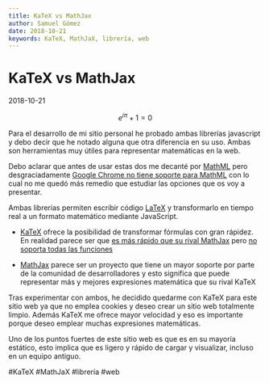 ```yaml
---
title: KaTeX vs MathJax
author: Samuel Gómez
date: 2018-10-21
keywords: KaTeX, MathJaX, librería, web
---
```


# KaTeX vs MathJax

2018-10-21

$$e^{i\pi}+1=0$$

Para el desarrollo de mi sitio personal he probado ambas librerías javascript y debo
decir que he notado alguna que otra diferencia en su uso. Ambas son herramientas
muy útiles para representar matemáticas en la web.

Debo aclarar que antes de usar estas dos me decanté por [MathML](https://es.wikipedia.org/wiki/MathML)
pero desgraciadamente [Google Chrome no tiene soporte para MathML](https://www.quora.com/Why-did-Chrome-drop-MathML-support)
con lo cual no me quedó más remedio que estudiar las opciones que os voy a presentar.

Ambas librerías permiten escribir código [LaTeX](https://www.latex-project.org) y transformarlo en tiempo
real a un formato matemático mediante JavaScript.

* [KaTeX](https://katex.org) ofrece la posibilidad de transformar fórmulas con gran rápidez. En realidad
parece ser que [es más rápido que su rival MathJax](https://www.intmath.com/cg5/katex-mathjax-comparison.php)
pero [no soporta todas las funciones](https://github.com/Khan/KaTeX/wiki/Things-that-KaTeX-does-not-%28yet%29-support)

* [MathJax](https://www.mathjax.org) parece ser un proyecto que tiene un mayor soporte por parte
de la comunidad de desarrolladores y esto significa que puede representar más y mejores expresiones matemática
que su rival KaTeX

Tras experimentar con ambos, he decidido quedarme con KaTeX para este sitio web ya que no
emplea cookies y deseo crear un sitio web totalmente limpio. Además KaTeX me ofrece
mayor velocidad y eso es importante porque deseo emplear muchas expresiones matemáticas.

Uno de los puntos fuertes de este sitio web es que es en
su mayoría estático, esto implica que es ligero y rápido de cargar y visualizar, incluso en un
equipo antiguo.

#KaTeX #MathJaX #librería #web